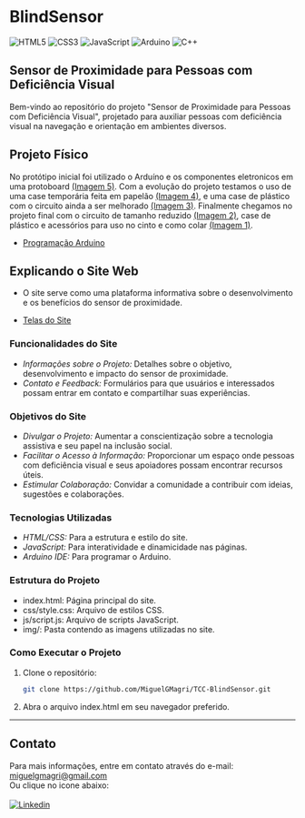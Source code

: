 # BlindSensor
![HTML5](https://img.shields.io/badge/html5-%23E34F26.svg?style=for-the-badge&logo=html5&logoColor=white)
![CSS3](https://img.shields.io/badge/css3-%231572B6.svg?style=for-the-badge&logo=css3&logoColor=white)
![JavaScript](https://img.shields.io/badge/javascript-%23323330.svg?style=for-the-badge&logo=javascript&logoColor=%23F7DF1E)
![Arduino](https://img.shields.io/badge/-Arduino-00979D?style=for-the-badge&logo=Arduino&logoColor=white)
![C++](https://img.shields.io/badge/c++-%2300599C.svg?style=for-the-badge&logo=c%2B%2B&logoColor=white)
## Sensor de Proximidade para Pessoas com Deficiência Visual

Bem-vindo ao repositório do projeto "Sensor de Proximidade para Pessoas com Deficiência Visual", projetado para auxiliar pessoas com deficiência visual na navegação e orientação em ambientes diversos. 

## Projeto Físico

No protótipo inicial foi utilizado o Arduíno e os componentes eletronicos em uma protoboard <a href="https://github.com/MiguelGMagri/TCC-BlindSensor/blob/main/Fotos%20Ardu%C3%ADno/05%20-%20Ardu%C3%ADno.jpg">(Imagem 5)</a>. Com a evolução do projeto testamos o uso de uma case temporária feita em papelão <a href="https://github.com/MiguelGMagri/TCC-BlindSensor/blob/main/Fotos%20Ardu%C3%ADno/04%20-%20Ardu%C3%ADno.jpg">(Imagem 4)</a>, e uma case de plástico com o circuito ainda a ser melhorado <a href="https://github.com/MiguelGMagri/TCC-BlindSensor/blob/main/Fotos%20Ardu%C3%ADno/03%20-%20Ardu%C3%ADno.jpg">(Imagem 3)</a>. Finalmente chegamos no projeto final com o circuito de tamanho reduzido <a href="https://github.com/MiguelGMagri/TCC-BlindSensor/blob/main/Fotos%20Ardu%C3%ADno/02%20-%20Ardu%C3%ADno.jpg">(Imagem 2)</a>, case de plástico e acessórios para uso no cinto e como colar <a href="https://github.com/MiguelGMagri/TCC-BlindSensor/blob/main/Fotos%20Ardu%C3%ADno/01%20-%20Ardu%C3%ADno.jpg">(Imagem 1)</a>.

- <a href="https://github.com/MiguelGMagri/TCC-BlindSensor/tree/main/C%C3%B3digo%20Ardu%C3%ADno">Programação Arduino</a>


## Explicando o Site Web

- O site serve como uma plataforma informativa sobre o desenvolvimento e os benefícios do sensor de proximidade.

- <a href="https://github.com/MiguelGMagri/TCC-BlindSensor/tree/main/Telas%20Site%20TCC">Telas do Site</a>

### Funcionalidades do Site

- *Informações sobre o Projeto:* Detalhes sobre o objetivo, desenvolvimento e impacto do sensor de proximidade.
- *Contato e Feedback:* Formulários para que usuários e interessados possam entrar em contato e compartilhar suas experiências.

### Objetivos do Site

- *Divulgar o Projeto:* Aumentar a conscientização sobre a tecnologia assistiva e seu papel na inclusão social.
- *Facilitar o Acesso à Informação:* Proporcionar um espaço onde pessoas com deficiência visual e seus apoiadores possam encontrar recursos úteis.
- *Estimular Colaboração:* Convidar a comunidade a contribuir com ideias, sugestões e colaborações.

### Tecnologias Utilizadas

- *HTML/CSS:* Para a estrutura e estilo do site.
- *JavaScript:* Para interatividade e dinamicidade nas páginas.
- *Arduino IDE:* Para programar o Arduino.

### Estrutura do Projeto

- index.html: Página principal do site.
- css/style.css: Arquivo de estilos CSS.
- js/script.js: Arquivo de scripts JavaScript.
- img/: Pasta contendo as imagens utilizadas no site.

### Como Executar o Projeto

1. Clone o repositório:
    ```sh
    git clone https://github.com/MiguelGMagri/TCC-BlindSensor.git
    ```

2. Abra o arquivo index.html em seu navegador preferido.

---

## Contato

Para mais informações, entre em contato através do e-mail: [miguelgmagri@gmail.com](mailto:miguelgmagri@gmail.com)<br>
Ou clique no icone abaixo:<br>
<br> <a href="https://www.linkedin.com/in/miguel-goldoni-magri-0a1794331/"><img class="badge" src="https://img.shields.io/badge/LinkedIn-0077B5?style=for-the-badge&logo=linkedin&logoColor=white" alt="Linkedin"></a>
